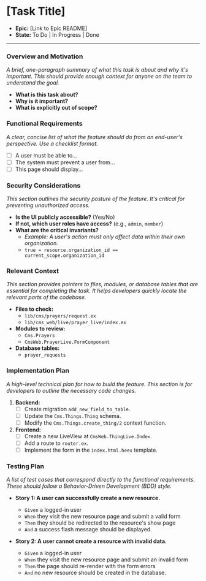 # [Task Title]

-   **Epic:** [Link to Epic README]
-   **State:** To Do | In Progress | Done

---

### Overview and Motivation

*A brief, one-paragraph summary of what this task is about and why it's important. This should provide enough context for anyone on the team to understand the goal.*

-   **What is this task about?**
-   **Why is it important?**
-   **What is explicitly out of scope?**

### Functional Requirements

*A clear, concise list of what the feature should do from an end-user's perspective. Use a checklist format.*

-   [ ] A user must be able to...
-   [ ] The system must prevent a user from...
-   [ ] This page should display...

### Security Considerations

*This section outlines the security posture of the feature. It's critical for preventing unauthorized access.*

-   **Is the UI publicly accessible?** (Yes/No)
-   **If not, which user roles have access?** (e.g., `admin`, `member`)
-   **What are the critical invariants?**
    -   *Example: A user's action must only affect data within their own organization.*
    -   `true = resource.organization_id == current_scope.organization_id`

### Relevant Context
*This section provides pointers to files, modules, or database tables that are essential for completing the task. It helps developers quickly locate the relevant parts of the codebase.*

- **Files to check:**
    - `lib/cms/prayers/request.ex`
    - `lib/cms_web/live/prayer_live/index.ex`
- **Modules to review:**
    - `Cms.Prayers`
    - `CmsWeb.PrayerLive.FormComponent`
- **Database tables:**
    - `prayer_requests`

### Implementation Plan

*A high-level technical plan for how to build the feature. This section is for developers to outline the necessary code changes.*

1.  **Backend:**
    -   [ ] Create migration `add_new_field_to_table`.
    -   [ ] Update the `Cms.Things.Thing` schema.
    -   [ ] Modify the `Cms.Things.create_thing/2` context function.
2.  **Frontend:**
    -   [ ] Create a new LiveView at `CmsWeb.ThingLive.Index`.
    -   [ ] Add a route to `router.ex`.
    -   [ ] Implement the form in the `index.html.heex` template.

### Testing Plan

*A list of test cases that correspond directly to the functional requirements. These should follow a Behavior-Driven Development (BDD) style.*

-   **Story 1: A user can successfully create a new resource.**
    -   `Given` a logged-in user
    -   `When` they visit the new resource page and submit a valid form
    -   `Then` they should be redirected to the resource's show page
    -   `And` a success flash message should be displayed.

-   **Story 2: A user cannot create a resource with invalid data.**
    -   `Given` a logged-in user
    -   `When` they visit the new resource page and submit an invalid form
    -   `Then` the page should re-render with the form errors
    -   `And` no new resource should be created in the database.